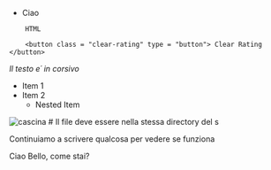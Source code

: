 


- Ciao

````
	HTML 

	<button class = "clear-rating" type = "button"> Clear Rating </button>

````


*Il testo e´ in corsivo*

* Item 1
* Item 2
	* Nested Item


![cascina](cascina.jpg)	# Il file deve essere nella stessa directory del s 

Continuiamo a scrivere qualcosa per vedere se funziona 

Ciao Bello, come stai?